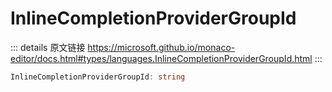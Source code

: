 # InlineCompletionProviderGroupId

<backTop />
        
::: details 原文链接
https://microsoft.github.io/monaco-editor/docs.html#types/languages.InlineCompletionProviderGroupId.html
:::

```ts
InlineCompletionProviderGroupId: string
```